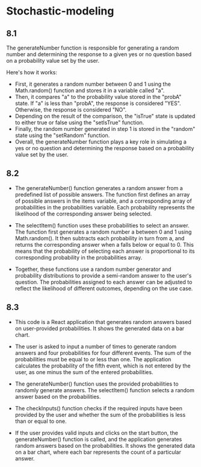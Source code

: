# Stochastic-modeling

## 8.1
The generateNumber function is responsible for generating a random number and determining the response to a given yes or no question based on a probability value set by the user.

Here's how it works:

- First, it generates a random number between 0 and 1 using the Math.random() function and stores it in a variable called "a".
- Then, it compares "a" to the probability value stored in the "probA" state. If "a" is less than "probA", the response is considered "YES". Otherwise, the response is considered "NO".
- Depending on the result of the comparison, the "isTrue" state is updated to either true or false using the "setIsTrue" function.
- Finally, the random number generated in step 1 is stored in the "random" state using the "setRandom" function.
- Overall, the generateNumber function plays a key role in simulating a yes or no question and determining the response based on a probability value set by the user.

## 8.2 

- The generateNumber() function generates a random answer from a predefined list of possible answers. The function first defines an array of possible answers in the items variable, and a corresponding array of probabilities in the probabilities variable. Each probability represents the likelihood of the corresponding answer being selected.

- The selectItem() function uses these probabilities to select an answer. The function first generates a random number a between 0 and 1 using Math.random(). It then subtracts each probability in turn from a, and returns the corresponding answer when a falls below or equal to 0. This means that the probability of selecting each answer is proportional to its corresponding probability in the probabilities array.

- Together, these functions use a random number generator and probability distributions to provide a semi-random answer to the user's question. The probabilities assigned to each answer can be adjusted to reflect the likelihood of different outcomes, depending on the use case.

## 8.3 

- This code is a React application that generates random answers based on user-provided probabilities. It shows the generated data on a bar chart.

- The user is asked to input a number of times to generate random answers and four probabilities for four different events. The sum of the probabilities must be equal to or less than one. The application calculates the probability of the fifth event, which is not entered by the user, as one minus the sum of the entered probabilities.

- The generateNumber() function uses the provided probabilities to randomly generate answers. The selectItem() function selects a random answer based on the probabilities.

- The checkInputs() function checks if the required inputs have been provided by the user and whether the sum of the probabilities is less than or equal to one.

- If the user provides valid inputs and clicks on the start button, the generateNumber() function is called, and the application generates random answers based on the probabilities. It shows the generated data on a bar chart, where each bar represents the count of a particular answer.
